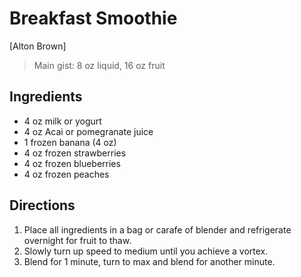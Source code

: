 # Breakfast Smoothie

[Alton Brown]

> Main gist: 8 oz liquid, 16 oz fruit

## Ingredients

- 4 oz milk or yogurt
- 4 oz Acai or pomegranate juice
- 1 frozen banana (4 oz)
- 4 oz frozen strawberries
- 4 oz frozen blueberries
- 4 oz frozen peaches

## Directions

1. Place all ingredients in a bag or carafe of blender and refrigerate
   overnight for fruit to thaw.
2. Slowly turn up speed to medium until you achieve a vortex.
3. Blend for 1 minute, turn to max and blend for another minute.
